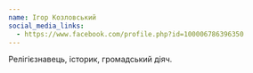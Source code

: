 ```yaml
---
name: Ігор Козловський
social_media_links:
  - https://www.facebook.com/profile.php?id=100006786396350
---
```


Релігієзнавець, історик, громадський діяч.
